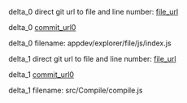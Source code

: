 delta_0 direct git url to file and line number: [file_url](https://www.github.com/timshannon/freehold/commit/5346e9367fc11ff414b0c24edef103522ed47fff/#diff-08dd0a2a9f7274aba44b7dd630b873927a39dce59ff04fa962b8083d9f21f59eL859)

delta_0 [commit_url0](https://www.github.com/timshannon/freehold/commit/5346e9367fc11ff414b0c24edef103522ed47fff)

delta_0 filename: appdev/explorer/file/js/index.js



delta_1 direct git url to file and line number: [file_url](https://www.github.com/evilcandybag/JSHC/commit/0453b179606dcd97e5f88df1b67a1485d3f8d236/#diff-6427a032d5b703dae75a7011f8c91b79b260dd3c3be4a9a433e46258d0ccfc8eL8)

delta_1 [commit_url0](https://www.github.com/evilcandybag/JSHC/commit/0453b179606dcd97e5f88df1b67a1485d3f8d236)

delta_1 filename: src/Compile/compile.js



